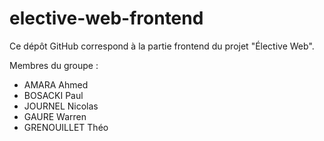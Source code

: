 # elective-web-frontend

Ce dépôt GitHub correspond à la partie frontend du projet "Élective Web".

Membres du groupe :
- AMARA Ahmed
- BOSACKI Paul
- JOURNEL Nicolas
- GAURE Warren
- GRENOUILLET Théo